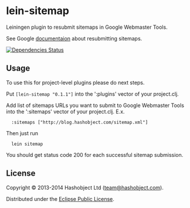 # lein-sitemap

Leiningen plugin to resubmit sitemaps in Google Webmaster Tools.

See Google [documentaion](http://support.google.com/webmasters/bin/answer.py?hl=en&answer=183669) about resubmitting sitemaps.

[![Dependencies Status](http://jarkeeper.com/hashobject/lein-sitemap/status.png)](http://jarkeeper.com/hashobject/lein-sitemap)

## Usage


To use this for project-level plugins please do next steps.

Put `[lein-sitemap "0.1.1"]` into the ':plugins' vector of your project.clj.

Add list of sitemaps URLs you want to submit to Google Webmaster Tools
into the ':sitemaps' vector of your project.clj. E.x.

```
  :sitemaps ["http://blog.hashobject.com/sitemap.xml"]
```

Then just run

```
  lein sitemap
```

You should get status code 200 for each successful sitemap submission.

## License

Copyright © 2013-2014 Hashobject Ltd (team@hashobject.com).

Distributed under the [Eclipse Public License](http://opensource.org/licenses/eclipse-1.0).
